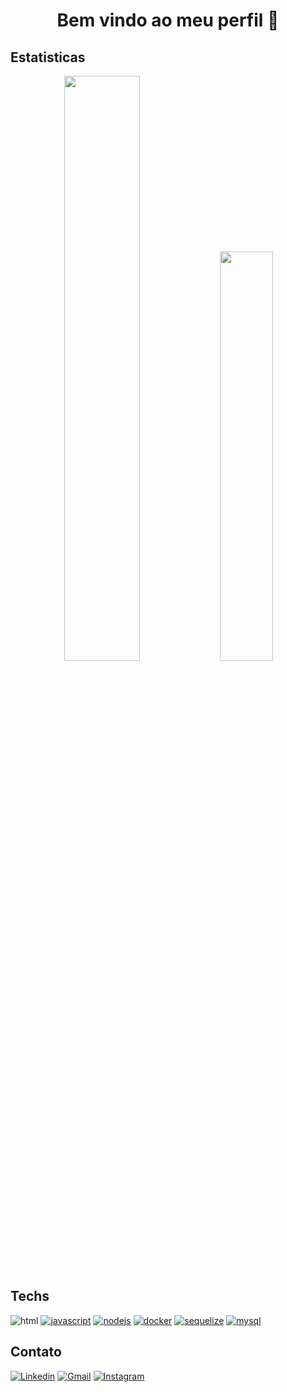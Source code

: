 
<h1 align="center">Bem vindo ao meu perfil 👋</h1>

<h2>Estatisticas</h2>
  <div  align="center">
    <img width="49% height="195px src="https://github-readme-stats.vercel.app/api?username=aislangomes&show_icons=true&hide_border=true&icon_color=BEBEBE&theme=darcula" />
    <img width="41% height="195px src="https://github-readme-stats.vercel.app/api/top-langs/?username=aislangomes&hide_border=true&theme=darcula" />
  </div>
  
  ## Techs
  
  ![html](https://img.shields.io/badge/HTML5-E34F26?style=for-the-badge&logo=html5&logoColor=white)
  [![javascript](https://img.shields.io/badge/JavaScript-323330?style=for-the-badge&logo=javascript&logoColor=F7DF1E)]()
  [![nodejs](https://img.shields.io/badge/Node.js-339933?style=for-the-badge&logo=nodedotjs&logoColor=white)]()
  [![docker](https://img.shields.io/badge/Docker-2CA5E0?style=for-the-badge&logo=docker&logoColor=white)]()
  [![sequelize](https://img.shields.io/badge/Sequelize-52B0E7?style=for-the-badge&logo=Sequelize&logoColor=white)]()
  [![mysql](https://img.shields.io/badge/MySQL-005C84?style=for-the-badge&logo=mysql&logoColor=white)]()

<h2>Contato</h2>

[![Linkedin](https://img.shields.io/badge/LinkedIn-0077B5?style=for-the-badge&logo=linkedin&logoColor=white)](https://www.linkedin.com/in/aislangomes/)
[![Gmail](https://img.shields.io/badge/Gmail-D14836?style=for-the-badge&logo=gmail&logoColor=white)](mailto:aislancesarag@gmail.com)
[![Instagram](https://img.shields.io/badge/Instagram-E4405F?style=for-the-badge&logo=instagram&logoColor=white)](https://www.instagram.com/aislan_cesar10/)





